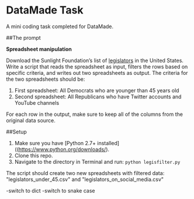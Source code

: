 # DataMade Task

A mini coding task completed for DataMade.

##The prompt

**Spreadsheet manipulation**

Download the Sunlight Foundation’s list of [legislators](http://unitedstates.sunlightfoundation.com/legislators/legislators.csv) in the United States. Write a script
that reads the spreadsheet as input, filters the rows based on specific criteria, and writes
out two spreadsheets as output. The criteria for the two spreadsheets should be:

1. First spreadsheet: All Democrats who are younger than 45 years old
2. Second spreadsheet: All Republicans who have Twitter accounts and YouTube
channels

For each row in the output, make sure to keep all of the columns from the original data
source.

##Setup

1. Make sure you have [Python 2.7+ installed]((https://www.python.org/downloads/).
2. Clone this repo.
3. Navigate to the directory in Terminal and run:
`python legisfilter.py `

The script should create two new spreadsheets with filtered data: "legislators_under_45.csv" and "legislators_on_social_media.csv"

-switch to dict
-switch to snake case